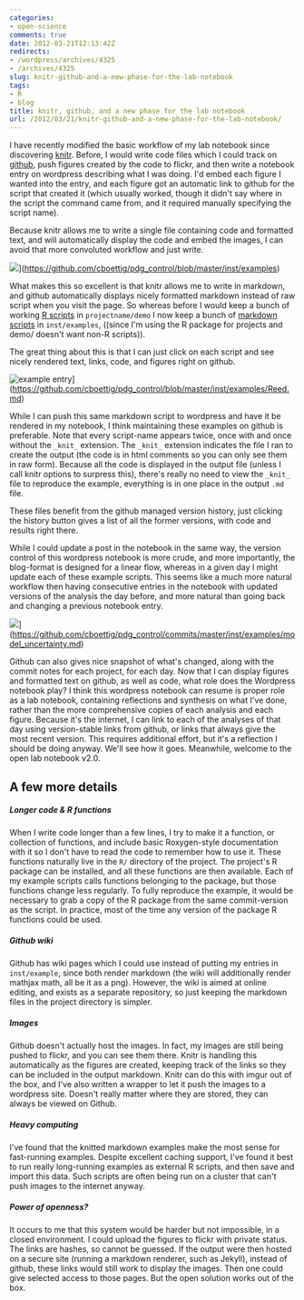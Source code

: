 ```yaml
---
categories:
- open-science
comments: true
date: 2012-03-21T12:13:42Z
redirects:
- /wordpress/archives/4325
- /archives/4325
slug: knitr-github-and-a-new-phase-for-the-lab-notebook
tags:
- R
- blog
title: knitr, github, and a new phase for the lab notebook
url: /2012/03/21/knitr-github-and-a-new-phase-for-the-lab-notebook/
---
```


I have recently modified the basic workflow of my lab notebook since discovering [knitr](http://yihui.name/knitr/). Before, I would write code files which I could track on [github](https://github.com), push figures created by the code to flickr, and then write a notebook entry on wordpress describing what I was doing. I'd embed each figure I wanted into the entry, and each figure got an automatic link to github for the script that created it (which usually worked, though it didn't say where in the script the command came from, and it required manually specifying the script name).

Because knitr allows me to write a single file containing code and formatted text, and will automatically display the code and embed the images, I can avoid that more convoluted workflow and just write.

![](http://farm8.staticflickr.com/7256/7003687571_09f79cfc15_o.png)](https://github.com/cboettig/pdg_control/blob/master/inst/examples)



What makes this so excellent is that knitr allows me to write in markdown, and github automatically displays nicely formatted markdown instead of raw script when you visit the page.  So whereas before I would keep a bunch of working [R scripts](https://github.com/cboettig/pdg_control/tree/master/demo) in `projectname/demo` I now keep a bunch of [markdown scripts](https://github.com/cboettig/pdg_control/tree/master/inst/examples) 
in `inst/examples`, ((since I'm using the R package for projects and demo/ doesn't want non-R scripts)).



The great thing about this is that I can just click on each script and see nicely rendered text, links, code, and figures right on github.

![example entry](http://farm7.staticflickr.com/6217/7003679683_d9f472efd6_o.png)](https://github.com/cboettig/pdg_control/blob/master/inst/examples/Reed.md)

While I can push this same markdown script to wordpress and have it be rendered in my notebook, I think maintaining these examples on github is preferable. Note that every script-name appears twice, once with and once without the `_knit_` extension. The `_knit_` extension indicates the file I ran to create the output (the code is in html comments so you can only see them in raw form). Because all the code is displayed in the output file (unless I call knitr options to surpress this), there's really no need to view the `_knit_` file to reproduce the example, everything is in one place in the output `.md` file.

These files benefit from the github managed version history, just clicking the history button gives a list of all the former versions, with code and results right there.

While I could update a post in the notebook in the same way, the version control of this wordpress notebook is more crude, and more importantly, the blog-format is designed for a linear flow, whereas in a given day I might update each of these example scripts. This seems like a much more natural workflow then having consecutive entries in the notebook with updated versions of the analysis the day before, and more natural than going back and changing a previous notebook entry.

![](http://farm8.staticflickr.com/7094/7003692801_d14a23855e_o.png)](https://github.com/cboettig/pdg_control/commits/master/inst/examples/model_uncertainty.md)

Github can also gives nice snapshot of what's changed, along with the commit notes for each project, for each day. Now that I can display figures and formatted text on github, as well as code, what role does the Wordpress notebook play? I think this wordpress notebook can resume is proper role as a lab notebook, containing reflections and synthesis on what I've done, rather than the more comprehensive copies of each analysis and each figure. Because it's the internet, I can link to each of the analyses of that day using version-stable links from github, or links that always give the most recent version. This requires additional effort, but it's a reflection I should be doing anyway. We'll see how it goes. Meanwhile, welcome to the open lab notebook v2.0.



## A few more details





##### Longer code & R functions



When I write code longer than a few lines, I try to make it a function, or collection of functions, and include basic Roxygen-style documentation with it so I don't have to read the code to remember how to use it. These functions naturally live in the `R/` directory of the project. The project's R package can be installed, and all these functions are then available. Each of my example scripts calls functions belonging to the package, but those functions change less regularly. To fully reproduce the example, it would be necessary to grab a copy of the R package from the same commit-version as the script. In practice, most of the time any version of the package R functions could be used.



##### Github wiki



Github has wiki pages which I could use instead of putting my entries in `inst/example`, since both render markdown (the wiki will additionally render mathjax math, all be it as a png). However, the wiki is aimed at online editing, and exists as a separate repository, so just keeping the markdown files in the project directory is simpler.



##### Images



Github doesn't actually host the images. In fact, my images are still being pushed to flickr, and you can see them there. Knitr is handling this automatically as the figures are created, keeping track of the links so they can be included in the output markdown. Knitr can do this with imgur out of the box, and I've also written a wrapper to let it push the images to a wordpress site. Doesn't really matter where they are stored, they can always be viewed on Github.



##### Heavy computing



I've found that the knitted markdown examples make the most sense for fast-running examples. Despite excellent caching support, I've found it best to run really long-running examples as external R scripts, and then save and import this data. Such scripts are often being run on a cluster that can't push images to the internet anyway.



##### Power of openness?



It occurs to me that this system would be harder but not impossible, in a closed environment. I could upload the figures to flickr with private status. The links are hashes, so cannot be guessed. If the output were then hosted on a secure site (running a markdown renderer, such as Jekyll), instead of github, these links would still work to display the images. Then one could give selected access to those pages. But the open solution works out of the box.

